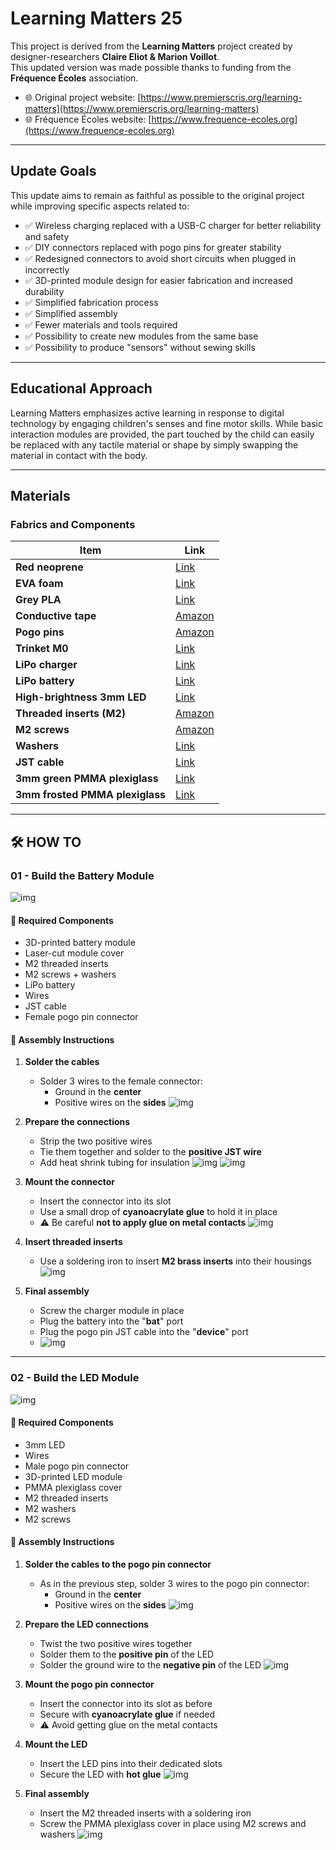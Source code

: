 # Learning Matters 25
This project is derived from the **Learning Matters** project created by designer-researchers **Claire Eliot & Marion Voillot**.  
This updated version was made possible thanks to funding from the **Fréquence Écoles** association.

- 🌐 Original project website: [https://www.premierscris.org/learning-matters](https://www.premierscris.org/learning-matters)  
- 🌐 Fréquence Écoles website: [https://www.frequence-ecoles.org](https://www.frequence-ecoles.org)

---

## Update Goals

This update aims to remain as faithful as possible to the original project while improving specific aspects related to:

- ✅ Wireless charging replaced with a USB-C charger for better reliability and safety  
- ✅ DIY connectors replaced with pogo pins for greater stability  
- ✅ Redesigned connectors to avoid short circuits when plugged in incorrectly  
- ✅ 3D-printed module design for easier fabrication and increased durability  
- ✅ Simplified fabrication process  
- ✅ Simplified assembly  
- ✅ Fewer materials and tools required  
- ✅ Possibility to create new modules from the same base  
- ✅ Possibility to produce "sensors" without sewing skills

---

## Educational Approach

Learning Matters emphasizes active learning in response to digital technology by engaging children's senses and fine motor skills.
While basic interaction modules are provided, the part touched by the child can easily be replaced with any tactile material or shape by simply swapping the material in contact with the body.

---

## Materials

### Fabrics and Components

| Item | Link |
|------|------|
| **Red neoprene**| [Link](https://etissus.com/fr/tissu-ouate-rembourrage-/11510-tissu-scuba-neoprene-rouge.html) |
| **EVA foam** | [Link](https://etissus.com/fr/mousse-caoutchouc-eva/2761-tissu-mousse-caoutchouc-bleu.html) |
| **Grey PLA** | [Link](https://www.3djake.fr/extrudr/pla-nx-2-gris) |
| **Conductive tape** | [Amazon](https://www.amazon.fr/dp/B0CQX3Y7LH) |
| **Pogo pins** | [Amazon](https://www.amazon.fr/dp/B09STS5YZX) |
| **Trinket M0** | [Link](https://www.gotronic.fr/art-module-trinket-m0-ada3500-27170.htm) |
| **LiPo charger** | [Link](https://www.gotronic.fr/art-chargeur-lipo-amigo-pro-pim612-38175.htm) |
| **LiPo battery** | [Link](https://www.gotronic.fr/art-accu-lipo-3-7-vcc-400-mah-pr502535-5812.htm) |
| **High-brightness 3mm LED** | [Link](https://www.gotronic.fr/art-led-3-mm-l3fwc1-35813.htm) |
| **Threaded inserts (M2)** | [Amazon](https://www.amazon.fr/dp/B088QJG676) |
| **M2 screws** | [Amazon](https://www.amazon.fr/gp/product/B01B1OD9UQ) |
| **Washers** | [Link](https://www.gotronic.fr/art-10-rondelles-plates-2mm-6561.htm) |
| **JST cable** | [Link](https://www.gotronic.fr/art-cordon-jst-ph-femelle-2-cts-jst2100-22583.htm) |
| **3mm green PMMA plexiglass** | [Link](https://plexiglasssurmesure.fr/produit/plaque-plexiglass-vert-opale-3mm/) |
| **3mm frosted PMMA plexiglass** | [Link](https://plexiglasssurmesure.fr/produit/plaque-plexiglass-givre-blanc-opale-3mm/) |

---

## 🛠️ HOW TO

### 01 - Build the Battery Module

![img](/doc_img/imgtuto01.jpg "img01")
#### 🧰 Required Components

- 3D-printed battery module  
- Laser-cut module cover  
- M2 threaded inserts  
- M2 screws + washers  
- LiPo battery  
- Wires  
- JST cable  
- Female pogo pin connector


#### 🔧 Assembly Instructions

1. **Solder the cables**  
   - Solder 3 wires to the female connector:  
     - Ground in the **center**  
     - Positive wires on the **sides**
![img](/doc_img/imgtuto02.jpg "img02")

2. **Prepare the connections**  
   - Strip the two positive wires  
   - Tie them together and solder to the **positive JST wire**  
   - Add heat shrink tubing for insulation
![img](/doc_img/imgtuto03.jpg "img03")
![img](/doc_img/imgtuto04.jpg "img04")

3. **Mount the connector**  
   - Insert the connector into its slot  
   - Use a small drop of **cyanoacrylate glue** to hold it in place  
   - ⚠️ Be careful **not to apply glue on metal contacts**
![img](/doc_img/imgtuto05.jpg "img05")

4. **Insert threaded inserts**  
   - Use a soldering iron to insert **M2 brass inserts** into their housings
![img](/doc_img/imgtuto06.jpg "img06")

5. **Final assembly**  
   - Screw the charger module in place  
   - Plug the battery into the "**bat**" port  
   - Plug the pogo pin JST cable into the "**device**" port
   - ![img](/doc_img/imgtuto07.jpg "img07")

---

### 02 - Build the LED Module

![img](/doc_img/imgtuto08.jpg "img08")

#### 🧰 Required Components

- 3mm LED  
- Wires  
- Male pogo pin connector  
- 3D-printed LED module  
- PMMA plexiglass cover  
- M2 threaded inserts  
- M2 washers  
- M2 screws


#### 🔧 Assembly Instructions

1. **Solder the cables to the pogo pin connector**  
   - As in the previous step, solder 3 wires to the pogo pin connector:  
     - Ground in the **center**  
     - Positive wires on the **sides**
![img](/doc_img/imgtuto09.jpg "img09")

2. **Prepare the LED connections**  
   - Twist the two positive wires together  
   - Solder them to the **positive pin** of the LED  
   - Solder the ground wire to the **negative pin** of the LED
![img](/doc_img/imgtuto10.jpg "img10")

3. **Mount the pogo pin connector**  
   - Insert the connector into its slot as before  
   - Secure with **cyanoacrylate glue** if needed  
   - ⚠️ Avoid getting glue on the metal contacts

4. **Mount the LED**  
   - Insert the LED pins into their dedicated slots  
   - Secure the LED with **hot glue**
![img](/doc_img/imgtuto11.jpg "img11")

5. **Final assembly**  
   - Insert the M2 threaded inserts with a soldering iron  
   - Screw the PMMA plexiglass cover in place using M2 screws and washers
![img](/doc_img/imgtuto12.jpg "img12")

